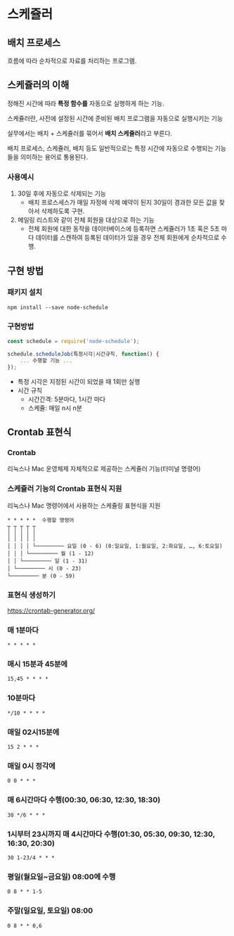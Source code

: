 # 스케쥴러

## 배치 프로세스

흐름에 따라 순차적으로 자료를 처리하는 프로그램.

## 스케쥴러의 이해

정해진 시간에 따라 **특정 함수를** 자동으로 실행하게 하는 기능.

스케쥴러란, 사전에 설정된 시간에 준비된 배치 프로그램을 자동으로 실행시키는 기능

실무에서는 배치 + 스케쥴러를 묶어서 **배치 스케쥴러**라고 부른다.

배치 프로세스, 스케쥴러, 배치 등도 일반적으로는 특정 시간에 자동으로 수행되는 기능들을 의미하는 용어로 통용된다.

### 사용예시

1. 30일 후에 자동으로 삭제되는 기능
   - 배치 프로스세스가 매일 자정에 삭제 예약이 된지 30일이 경과한 모든 값을 찾아서 삭제하도록 구현.
1. 메일링 리스트와 같이 전체 회원을 대상으로 하는 기능
    - 전체 회원에 대한 동작을 데이터베이스에 등록하면 스케쥴러가 1초 혹은 5초 마다 데이터를 스캔하여 등록된 데이터가 있을 경우 전체 회원에게 순차적으로 수행.

## 구현 방법

### 패키지 설치

```shell
npm install --save node-schedule
```

### 구현방법

```js
const schedule = require('node-schedule');

schedule.scheduleJob(특정시각|시간규칙, function() {
    ... 수행할 기능 ...
});
```

- 특정 시각은 지정된 시간이 되었을 때 1회만 실행
- 시간 규칙
  - 시간간격: 5분마다, 1시간 마다
  - 스케쥴: 매일 n시 n분


## Crontab 표현식

### Crontab

리눅스나 Mac 운영체제 자체적으로 제공하는 스케쥴러 기능(터미널 명령어)

### 스케쥴러 기능의 Crontab 표현식 지원

리눅스나 Mac 명령어에서 사용하는 스케쥴링 표현식을 지원

```
* * * * *  수행할 명령어
┬ ┬ ┬ ┬ ┬
│ │ │ │ │
│ │ │ │ │
│ │ │ │ └───────── 요일 (0 - 6) (0:일요일, 1:월요일, 2:화요일, …, 6:토요일)
│ │ │ └───────── 월 (1 - 12)
│ │ └───────── 일 (1 - 31)
│ └───────── 시 (0 - 23)
└───────── 분 (0 - 59)
```

### 표현식 생성하기

https://crontab-generator.org/ 

### 매 1분마다

```
* * * * *
```

###  매시 15분과 45분에
```
15,45 * * * *
```

### 10분마다
```
*/10 * * * *
```

### 매일 02시15분에
```
15 2 * * *
```

### 매일 0시 정각에
```
0 0 * * *
```

### 매 6시간마다 수행(00:30, 06:30, 12:30, 18:30)
```
30 */6 * * *
```

### 1시부터 23시까지 매 4시간마다 수행(01:30, 05:30, 09:30, 12:30, 16:30, 20:30)
```
30 1-23/4 * * *
```

### 평일(월요일~금요일) 08:00에 수행
```
0 8 * * 1-5
```

### 주말(일요일, 토요일) 08:00
```
0 8 * * 0,6
```